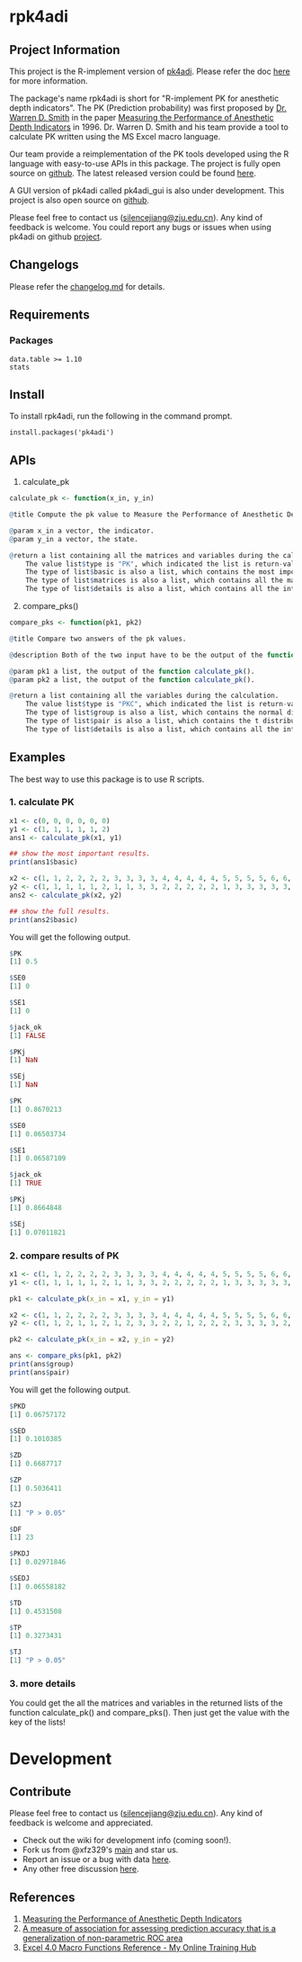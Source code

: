 # rpk4adi

## Project Information

This project is the R-implement version of [pk4adi](https://github.com/xfz329/pk4adi). Please refer the doc [here](https://github.com/xfz329/pk4adi/blob/main/README.md) for more information.

The package's name rpk4adi is short for "R-implement PK for anesthetic depth indicators". The PK (Prediction probability) was first proposed by [Dr. Warren D. Smith](https://www.csus.edu/faculty/s/smithwd/) in the paper [Measuring the Performance of Anesthetic Depth Indicators](https://pubs.asahq.org/anesthesiology/article/84/1/38/35261/Measuring-the-Performance-of-Anesthetic-Depth) in 1996. Dr. Warren D. Smith and his team provide a tool to calculate PK written using the MS Excel macro language.

Our team provide a reimplementation of the PK tools developed using the R language with easy-to-use APIs in this package. The project is fully open source on [github](https://github.com/xfz329/rpk4adi). The latest released version could be found [here](https://github.com/xfz329/rpk4adi/releases). 

A GUI version of pk4adi called pk4adi_gui is also under development. This project is also open source on [github](https://github.com/xfz329/pk4adi_gui).

Please feel free to contact us (silencejiang@zju.edu.cn). Any kind of feedback is welcome. You could report any bugs or issues when using pk4adi on github [project](https://github.com/xfz329/rpk4adi/issues).

## Changelogs

Please refer the [changelog.md](https://github.com/xfz329/rpk4adi/blob/main/CHANGELOG.md) for details.

## Requirements

### Packages

```
data.table >= 1.10
stats
```

## Install

To install rpk4adi, run the following in the command prompt.
```
install.packages('pk4adi')
```

## APIs

1. calculate_pk
```r
calculate_pk <- function(x_in, y_in)

@title Compute the pk value to Measure the Performance of Anesthetic Depth Indicators.

@param x_in a vector, the indicator.
@param y_in a vector, the state.

@return a list containing all the matrices and variables during the calculation.
    The value list$type is "PK", which indicated the list is return-value of the function calculate_pk().
    The type of list$basic is also a list, which contains the most important results of the function.
    The type of list$matrices is also a list, which contains all the matrices during the calculation.
    The type of list$details is also a list, which contains all the intermediate variables during the calculation.
```

2. compare_pks()
```r
compare_pks <- function(pk1, pk2)

@title Compare two answers of the pk values.

@description Both of the two input have to be the output of the function calculate_pk().

@param pk1 a list, the output of the function calculate_pk().
@param pk2 a list, the output of the function calculate_pk().

@return a list containing all the variables during the calculation.
    The value list$type is "PKC", which indicated the list is return-value of the function compare_pk().
    The type of list$group is also a list, which contains the normal distribution test results for the group variables.
    The type of list$pair is also a list, which contains the t distribution test results for the pair variables.
    The type of list$details is also a list, which contains all the intermediate variables during the calculation.
```

## Examples

The best way to use this package is to use R scripts.

### 1. calculate PK

```r
x1 <- c(0, 0, 0, 0, 0, 0)
y1 <- c(1, 1, 1, 1, 1, 2)
ans1 <- calculate_pk(x1, y1)

## show the most important results.
print(ans1$basic)

x2 <- c(1, 1, 2, 2, 2, 2, 3, 3, 3, 3, 4, 4, 4, 4, 4, 5, 5, 5, 5, 6, 6, 6, 6, 6)
y2 <- c(1, 1, 1, 1, 1, 2, 1, 1, 3, 3, 2, 2, 2, 2, 2, 1, 3, 3, 3, 3, 3, 3, 3, 3)
ans2 <- calculate_pk(x2, y2)

## show the full results.
print(ans2$basic)
```
You will get the following output.
```r
$PK
[1] 0.5

$SE0
[1] 0

$SE1
[1] 0

$jack_ok
[1] FALSE

$PKj
[1] NaN

$SEj
[1] NaN

$PK
[1] 0.8670213

$SE0
[1] 0.06503734

$SE1
[1] 0.06587109

$jack_ok
[1] TRUE

$PKj
[1] 0.8664848

$SEj
[1] 0.07011821

```

### 2. compare results of PK

```r
x1 <- c(1, 1, 2, 2, 2, 2, 3, 3, 3, 3, 4, 4, 4, 4, 4, 5, 5, 5, 5, 6, 6, 6, 6, 6)
y1 <- c(1, 1, 1, 1, 1, 2, 1, 1, 3, 3, 2, 2, 2, 2, 2, 1, 3, 3, 3, 3, 3, 3, 3, 3)

pk1 <- calculate_pk(x_in = x1, y_in = y1)

x2 <- c(1, 1, 2, 2, 2, 2, 3, 3, 3, 3, 4, 4, 4, 4, 4, 5, 5, 5, 5, 6, 6, 6, 6, 6)
y2 <- c(1, 1, 2, 1, 1, 2, 1, 2, 3, 3, 2, 2, 1, 2, 2, 2, 3, 3, 3, 3, 2, 3, 3, 2)

pk2 <- calculate_pk(x_in = x2, y_in = y2)

ans <- compare_pks(pk1, pk2)
print(ans$group)
print(ans$pair)
```
You will get the following output.
```r
$PKD
[1] 0.06757172

$SED
[1] 0.1010385

$ZD
[1] 0.6687717

$ZP
[1] 0.5036411

$ZJ
[1] "P > 0.05"

$DF
[1] 23

$PKDJ
[1] 0.02971846

$SEDJ
[1] 0.06558182

$TD
[1] 0.4531508

$TP
[1] 0.3273431

$TJ
[1] "P > 0.05"
```

### 3. more details
You could get the all the matrices and variables in the returned lists of the function calculate_pk() and compare_pks().
Then just get the value with the key of the lists!

# Development

## Contribute

Please feel free to contact us (silencejiang@zju.edu.cn). Any kind of feedback is welcome and appreciated.
- Check out the wiki for development info (coming soon!).
- Fork us from @xfz329's [main](https://github.com/xfz329/rpk4adi) and star us.
- Report an issue or a bug with data [here](https://github.com/xfz329/rpk4adi/issues).
- Any other free discussion [here](https://github.com/xfz329/rpk4adi/discussions).

## References
1. [Measuring the Performance of Anesthetic Depth Indicators](https://pubs.asahq.org/anesthesiology/article/84/1/38/35261/Measuring-the-Performance-of-Anesthetic-Depth)
2. [A measure of association for assessing prediction accuracy that is a generalization of non-parametric ROC area](https://onlinelibrary.wiley.com/doi/10.1002/(SICI)1097-0258(19960615)15:11%3C1199::AID-SIM218%3E3.0.CO;2-Y)
3. [Excel 4.0 Macro Functions Reference - My Online Training Hub](https://d13ot9o61jdzpp.cloudfront.net/files/Excel%204.0%20Macro%20Functions%20Reference.pdf)
